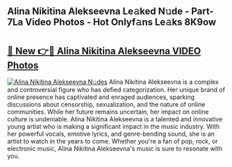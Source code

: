 ## Alina Nikitina Alekseevna Le𝚊ked N𝚞de - Part-7La Video Photos - Hot Onlyf𝚊ns Le𝚊ks 8K9ow

# <h2><a href="http://ab2982.deff.icu/?id=Alina+Nikitina+Alekseevna">🔗 New 👉🔴 Alina Nikitina Alekseevna VIDEO Photos</a></h2>

[![Alina Nikitina Alekseevna N𝚞des](https://i.imgur.com/rIISA9y.gif)](http://ab2982.deff.icu/?id=Alina+Nikitina+Alekseevna)
Alina Nikitina Alekseevna is a complex and controversial figure who has defied categorization. Her unique brand of online presence has captivated and enraged audiences, sparking discussions about censorship, sexualization, and the nature of online communities. While her future remains uncertain, her impact on online culture is undeniable. Alina Nikitina Alekseevna is a talented and innovative young artist who is making a significant impact in the music industry. With her powerful vocals, emotive lyrics, and genre-bending sound, she is an artist to watch in the years to come. Whether you're a fan of pop, rock, or electronic music, Alina Nikitina Alekseevna's music is sure to resonate with you.
